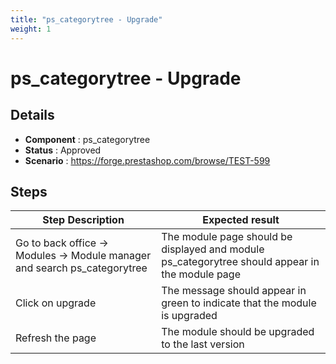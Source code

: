 ```yaml
---
title: "ps_categorytree - Upgrade"
weight: 1
---
```


# ps_categorytree - Upgrade
## Details
* **Component** : ps_categorytree
* **Status** : Approved
* **Scenario** : https://forge.prestashop.com/browse/TEST-599

## Steps
| Step Description | Expected result |
| ----- | ----- |
| Go to back office -> Modules -> Module manager and search ps_categorytree | The module page should be displayed and module ps_categorytree should appear in the module page |
| Click on upgrade | The message should appear in green to indicate that the module is upgraded |
| Refresh the page | The module should be upgraded to the last version |